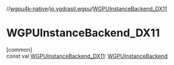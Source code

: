 //[wgpu4k-native](../../index.md)/[io.ygdrasil.wgpu](index.md)/[WGPUInstanceBackend_DX11](-w-g-p-u-instance-backend_-d-x11.md)

# WGPUInstanceBackend_DX11

[common]\
const val [WGPUInstanceBackend_DX11](-w-g-p-u-instance-backend_-d-x11.md): [WGPUInstanceBackend](-w-g-p-u-instance-backend/index.md)